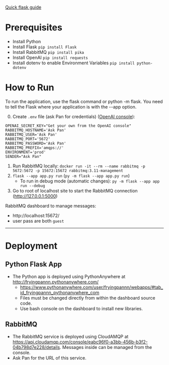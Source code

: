 [Quick flask guide](https://flask.palletsprojects.com/en/2.2.x/quickstart/)

# Prerequisites

- Install Python
- Install Flask `pip install Flask`
- Install RabbitMQ `pip install pika`
- Install OpenAI `pip install requests`
- Install dotenv to enable Environment Variables `pip install python-dotenv`

# How to Run

To run the application, use the flask command or python -m flask. You need to tell the Flask where your application is with the --app option.

0. Create `.env` file (ask Pan for credentials) ([OpenAI console](https://platform.openai.com/account/api-keys)):

```
OPENAI_SECRET_KEY="Get your own from the OpenAI console"
RABBITMQ_HOSTNAME='Ask Pan'
RABBITMQ_USER='Ask Pan'
RABBITMQ_PORT='5672'
RABBITMQ_PASSWORD='Ask Pan'
RABBITMQ_PREFIX='amqps://'
ENVIRONMENT='prod'
SENDER="Ask Pan"
```

1. Run RabbitMQ locally: `docker run -it --rm --name rabbitmq -p 5672:5672 -p 15672:15672 rabbitmq:3.11-management`
2. `flask --app app.py run` (`py -m flask --app app.py run`)
   - To run in debug mode (automatic changes): `py -m flask --app app run --debug`
3. Go to root of localhost site to start the RabbitMQ connection (http://127.0.0.1:5000)

RabbitMQ dashboard to manage messages:

- http://localhost:15672/
- user pass are both `guest`

---

# Deployment

## Python Flask App

- The Python app is deployed using PythonAnywhere at http://fryingpannn.pythonanywhere.com/
  - https://www.pythonanywhere.com/user/fryingpannn/webapps/#tab_id_fryingpannn_pythonanywhere_com
  - Files must be changed directly from within the dashboard source code.
  - Use bash console on the dashboard to install new libraries.

## RabbitMQ

- The RabbitMQ service is deployed using CloudAMQP at https://api.cloudamqp.com/console/eabc96f0-a3bb-456b-b3f2-04b798d7e228/details. Messages inside can be managed from the console.
- Ask Pan for the URL of this service.
